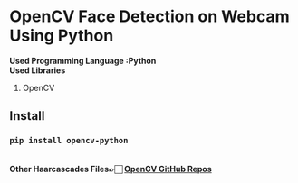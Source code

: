 # OpenCV Face Detection on Webcam Using Python
<b>Used Programming Language :Python</b><br>
<b>Used Libraries</b>
<ol>
 <li>OpenCV</li>
</ol>
<h2>Install</h2>
<h3><code>pip install opencv-python</code></h3>
<br>
<b>Other Haarcascades Files👉🏻 <a href="https://github.com/opencv/opencv/tree/master/data/haarcascades">OpenCV GitHub Repos</a></b>
